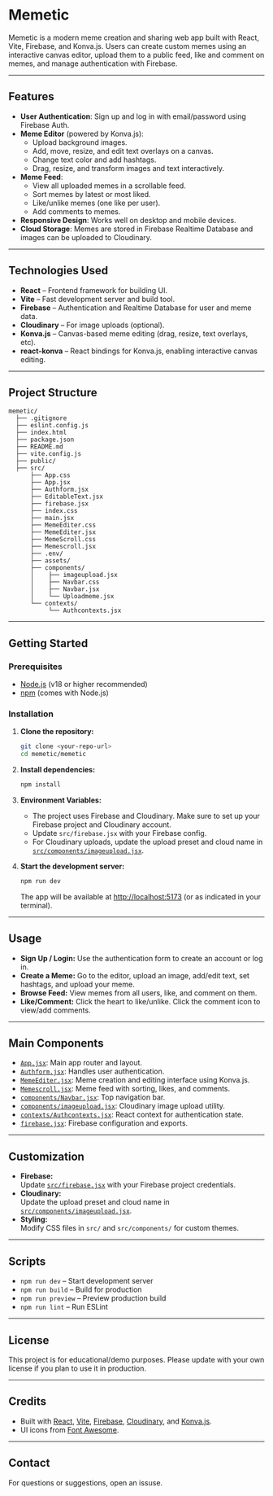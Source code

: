 # Memetic

Memetic is a modern meme creation and sharing web app built with React, Vite, Firebase, and Konva.js. Users can create custom memes using an interactive canvas editor, upload them to a public feed, like and comment on memes, and manage authentication with Firebase.

---

## Features

- **User Authentication**: Sign up and log in with email/password using Firebase Auth.
- **Meme Editor** (powered by Konva.js):
  - Upload background images.
  - Add, move, resize, and edit text overlays on a canvas.
  - Change text color and add hashtags.
  - Drag, resize, and transform images and text interactively.
- **Meme Feed**:
  - View all uploaded memes in a scrollable feed.
  - Sort memes by latest or most liked.
  - Like/unlike memes (one like per user).
  - Add comments to memes.
- **Responsive Design**: Works well on desktop and mobile devices.
- **Cloud Storage**: Memes are stored in Firebase Realtime Database and images can be uploaded to Cloudinary.

---

## Technologies Used

- **React** – Frontend framework for building UI.
- **Vite** – Fast development server and build tool.
- **Firebase** – Authentication and Realtime Database for user and meme data.
- **Cloudinary** – For image uploads (optional).
- **Konva.js** – Canvas-based meme editing (drag, resize, text overlays, etc).
- **react-konva** – React bindings for Konva.js, enabling interactive canvas editing.

---

## Project Structure

```
memetic/
  ├── .gitignore
  ├── eslint.config.js
  ├── index.html
  ├── package.json
  ├── README.md
  ├── vite.config.js
  ├── public/
  ├── src/
      ├── App.css
      ├── App.jsx
      ├── Authform.jsx
      ├── EditableText.jsx
      ├── firebase.jsx
      ├── index.css
      ├── main.jsx
      ├── MemeEditer.css
      ├── MemeEditer.jsx
      ├── MemeScroll.css
      ├── Memescroll.jsx
      ├── .env/
      ├── assets/
      ├── components/
      │    ├── imageupload.jsx
      │    ├── Navbar.css
      │    ├── Navbar.jsx
      │    └── Uploadmeme.jsx
      └── contexts/
           └── Authcontexts.jsx
```

---

## Getting Started

### Prerequisites

- [Node.js](https://nodejs.org/) (v18 or higher recommended)
- [npm](https://www.npmjs.com/) (comes with Node.js)

### Installation

1. **Clone the repository:**
   ```sh
   git clone <your-repo-url>
   cd memetic/memetic
   ```

2. **Install dependencies:**
   ```sh
   npm install
   ```

3. **Environment Variables:**
   - The project uses Firebase and Cloudinary. Make sure to set up your Firebase project and Cloudinary account.
   - Update `src/firebase.jsx` with your Firebase config.
   - For Cloudinary uploads, update the upload preset and cloud name in [`src/components/imageupload.jsx`](src/components/imageupload.jsx).

4. **Start the development server:**
   ```sh
   npm run dev
   ```
   The app will be available at [http://localhost:5173](http://localhost:5173) (or as indicated in your terminal).

---

## Usage

- **Sign Up / Login:** Use the authentication form to create an account or log in.
- **Create a Meme:** Go to the editor, upload an image, add/edit text, set hashtags, and upload your meme.
- **Browse Feed:** View memes from all users, like, and comment on them.
- **Like/Comment:** Click the heart to like/unlike. Click the comment icon to view/add comments.

---

## Main Components

- [`App.jsx`](src/App.jsx): Main app router and layout.
- [`Authform.jsx`](src/Authform.jsx): Handles user authentication.
- [`MemeEditer.jsx`](src/MemeEditer.jsx): Meme creation and editing interface using Konva.js.
- [`Memescroll.jsx`](src/Memescroll.jsx): Meme feed with sorting, likes, and comments.
- [`components/Navbar.jsx`](src/components/Navbar.jsx): Top navigation bar.
- [`components/imageupload.jsx`](src/components/imageupload.jsx): Cloudinary image upload utility.
- [`contexts/Authcontexts.jsx`](src/contexts/Authcontexts.jsx): React context for authentication state.
- [`firebase.jsx`](src/firebase.jsx): Firebase configuration and exports.

---

## Customization

- **Firebase:**  
  Update [`src/firebase.jsx`](src/firebase.jsx) with your Firebase project credentials.
- **Cloudinary:**  
  Update the upload preset and cloud name in [`src/components/imageupload.jsx`](src/components/imageupload.jsx).
- **Styling:**  
  Modify CSS files in `src/` and `src/components/` for custom themes.

---

## Scripts

- `npm run dev` – Start development server
- `npm run build` – Build for production
- `npm run preview` – Preview production build
- `npm run lint` – Run ESLint

---

## License

This project is for educational/demo purposes. Please update with your own license if you plan to use it in production.

---

## Credits

- Built with [React](https://react.dev/), [Vite](https://vitejs.dev/), [Firebase](https://firebase.google.com/), [Cloudinary](https://cloudinary.com/), and [Konva.js](https://konvajs.org/).
- UI icons from [Font Awesome](https://fontawesome.com/).

---

## Contact

For questions or suggestions, open an issuse. 
